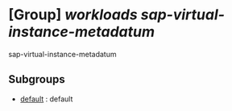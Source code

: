 # [Group] _workloads sap-virtual-instance-metadatum_

sap-virtual-instance-metadatum

## Subgroups

- [default](/Commands/workloads/sap-virtual-instance-metadatum/default/readme.md)
: default

